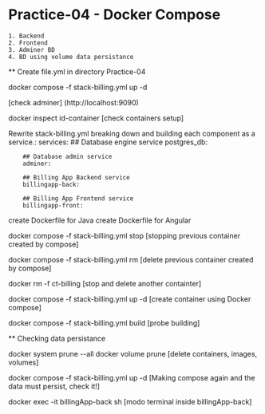 # Practice-04 - Docker Compose
	1. Backend
	2. Frontend
	3. Adminer BD
	4. BD using volume data persistance

** Create file.yml in directory Practice-04

docker compose -f stack-billing.yml up -d

[check adminer] (http://localhost:9090)

docker inspect id-container [check containers setup]

Rewrite stack-billing.yml breaking down and building each component as a service.:
	services:
		## Database engine service
		postgres_db:
		
		## Database admin service
		adminer:
 
		## Billing App Backend service
		billingapp-back:
		
		## Billing App Frontend service
		billingapp-front:

create Dockerfile for Java
create Dockerfile for Angular

docker compose -f stack-billing.yml stop [stopping previous container created by compose]

docker compose -f stack-billing.yml rm [delete previous container created by compose]

docker rm -f ct-billing [stop and delete another containter]

docker compose -f stack-billing.yml up -d [create container using Docker compose]

docker compose -f stack-billing.yml build [probe building]


** Checking data persistance

docker system prune --all
docker volume prune
[delete containers, images, volumes]

docker compose -f stack-billing.yml up -d [Making compose again and the data must persist, check it!]

docker exec -it billingApp-back sh [modo terminal inside billingApp-back]